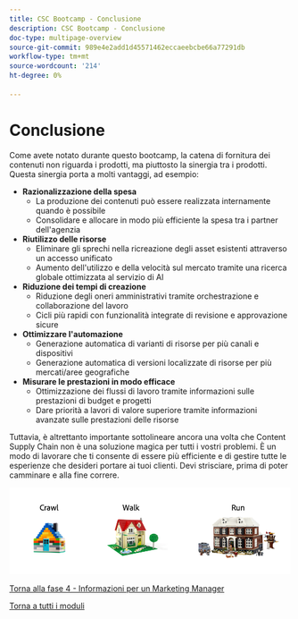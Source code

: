```yaml
---
title: CSC Bootcamp - Conclusione
description: CSC Bootcamp - Conclusione
doc-type: multipage-overview
source-git-commit: 989e4e2add1d45571462eccaeebcbe66a77291db
workflow-type: tm+mt
source-wordcount: '214'
ht-degree: 0%

---
```


# Conclusione

Come avete notato durante questo bootcamp, la catena di fornitura dei contenuti non riguarda i prodotti, ma piuttosto la sinergia tra i prodotti. Questa sinergia porta a molti vantaggi, ad esempio:

- **Razionalizzazione della spesa**
   - La produzione dei contenuti può essere realizzata internamente quando è possibile
   - Consolidare e allocare in modo più efficiente la spesa tra i partner dell&#39;agenzia
- **Riutilizzo delle risorse**
   - Eliminare gli sprechi nella ricreazione degli asset esistenti attraverso un accesso unificato
   - Aumento dell&#39;utilizzo e della velocità sul mercato tramite una ricerca globale ottimizzata al servizio di Al
- **Riduzione dei tempi di creazione**
   - Riduzione degli oneri amministrativi tramite orchestrazione e collaborazione del lavoro
   - Cicli più rapidi con funzionalità integrate di revisione e approvazione sicure
- **Ottimizzare l&#39;automazione**
   - Generazione automatica di varianti di risorse per più canali e dispositivi
   - Generazione automatica di versioni localizzate di risorse per più mercati/aree geografiche
- **Misurare le prestazioni in modo efficace**
   - Ottimizzazione dei flussi di lavoro tramite informazioni sulle prestazioni di budget e progetti
   - Dare priorità a lavori di valore superiore tramite informazioni avanzate sulle prestazioni delle risorse

Tuttavia, è altrettanto importante sottolineare ancora una volta che Content Supply Chain non è una soluzione magica per tutti i vostri problemi. È un modo di lavorare che ti consente di essere più efficiente e di gestire tutte le esperienze che desideri portare ai tuoi clienti. Devi strisciare, prima di poter camminare e alla fine correre.

![Esecuzione a piedi per ricerca per indicizzazione](./images/crawl-walk-run.png)


[Torna alla fase 4 - Informazioni per un Marketing Manager](./phases/insights/marketing-manager.md)

[Torna a tutti i moduli](./overview.md)
